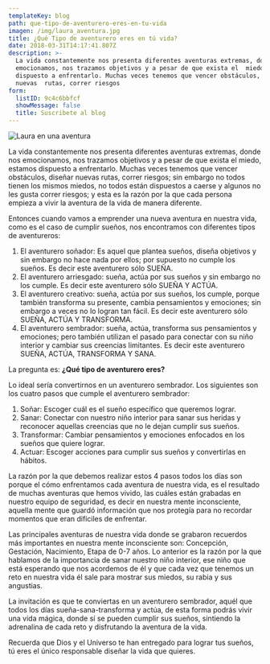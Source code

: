 ```yaml
---
templateKey: blog
path: que-tipo-de-aventurero-eres-en-tu-vida
imagen: /img/laura_aventura.jpg
title: ¿Qué Tipo de aventurero eres en tú vida?
date: 2018-03-31T14:17:41.807Z
description: >-
  La vida constantemente nos presenta diferentes aventuras extremas, donde nos
  emocionamos, nos trazamos objetivos y a pesar de que exista el  miedo, estamos
  dispuesto a enfrentarlo. Muchas veces tenemos que vencer obstáculos, diseñar
  nuevas  rutas, correr riesgos
form:
  listID: 9c4c6bbfcf
  showMessage: false
  title: Suscribete al blog
---
```

![Laura en una aventura](/img/laura_aventura.jpg)

La vida constantemente nos presenta diferentes aventuras extremas, donde nos emocionamos, nos trazamos objetivos y a pesar de que exista el miedo, estamos dispuesto a enfrentarlo. Muchas veces tenemos que vencer obstáculos, diseñar nuevas rutas, correr riesgos; sin embargo no todos tienen los mismos miedos, no todos están dispuestos a caerse y algunos no les gusta correr riesgos; y esta es la razón por la que cada persona empieza a vivir la aventura de la vida de manera diferente.

Entonces cuando vamos a emprender una nueva aventura en nuestra vida, como es el caso de cumplir sueños, nos encontramos con diferentes tipos de aventureros:

1. El aventurero soñador: Es aquel que plantea sueños, diseña objetivos y sin embargo no hace nada por ellos; por supuesto no cumple los sueños. Es decir este aventurero sólo SUEÑA.
2. El aventurero arriesgado: sueña, actúa por sus sueños y sin embargo no los cumple. Es decir este aventurero sólo SUEÑA Y ACTÚA.
3. El aventurero creativo: sueña, actúa por sus sueños, los cumple, porque también transforma su presente, cambia pensamientos y emociones; sin embargo a veces no lo logran tan fácil. Es decir este aventurero sólo SUEÑA, ACTÚA Y TRANSFORMA.
4. El aventurero sembrador: sueña, actúa, transforma sus pensamientos y emociones; pero también utilizan el pasado para conectar con su niño interior y cambiar sus creencias limitantes. Es decir este aventurero SUEÑA, ACTÚA, TRANSFORMA Y SANA.

La pregunta es: **¿Qué tipo de aventurero eres?**

Lo ideal sería convertirnos en un aventurero sembrador. Los siguientes son los cuatro pasos que cumple el aventurero sembrador:

1. Soñar: Escoger cuál es el sueño específico que queremos lograr.
2. Sanar: Conectar con nuestro niño interior para sanar sus heridas y reconocer aquellas creencias que no le dejan cumplir sus sueños.
3. Transformar: Cambiar pensamientos y emociones enfocados en los sueños que quiere lograr.
4. Actuar: Escoger acciones para cumplir sus sueños y convertirlas en hábitos.

La razón por la que debemos realizar estos 4 pasos todos los días son porque el cómo enfrentamos cada aventura de nuestra vida, es el resultado de muchas aventuras que hemos vivido, las cuáles están grabadas en nuestro equipo de seguridad, es decir en nuestra mente inconsciente, aquella mente que guardó información que nos protegía para no recordar momentos que eran difíciles de enfrentar.

Las principales aventuras de nuestra vida donde se grabaron recuerdos más importantes en nuestra mente inconsciente son: Concepción, Gestación, Nacimiento, Etapa de 0-7 años. Lo anterior es la razón por la que hablamos de la importancia de sanar nuestro niño interior, ese niño que está esperando que nos acordemos de él y que cada vez que tenemos un reto en nuestra vida él sale para mostrar sus miedos, su rabia y sus angustias.

La invitación es que te conviertas en un aventurero sembrador, aquél que todos los días sueña-sana-transforma y actúa, de esta forma podrás vivir una vida mágica, donde sí se pueden cumplir sus sueños, sintiendo la adrenalina de cada reto y disfrutando la aventura de la vida.

Recuerda que Dios y el Universo te han entregado para lograr tus sueños, tú eres el único responsable diseñar la vida que quieres.
